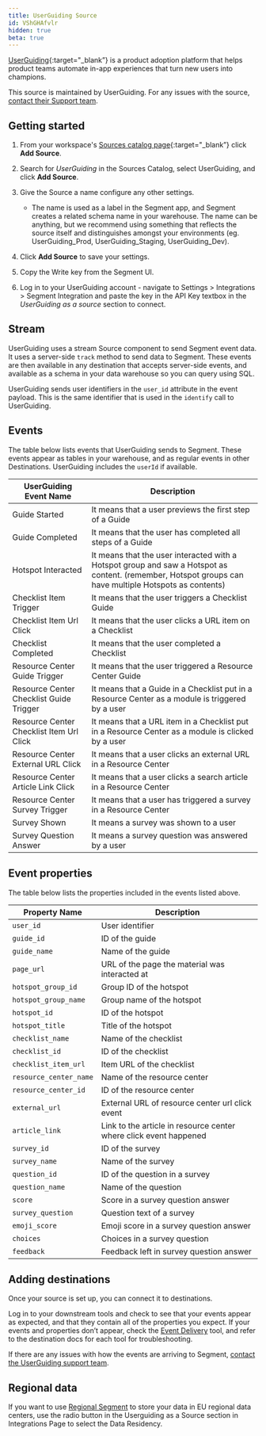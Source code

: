 ```yaml
---
title: UserGuiding Source
id: VShGHAfvlr
hidden: true
beta: true
---
```


[UserGuiding](https://userguiding.com/?utm_source=segmentio&utm_medium=docs&utm_campaign=partners){:target="_blank”} is a product adoption platform that helps product teams automate in-app experiences that turn new users into champions.


This source is maintained by UserGuiding. For any issues with the source, [contact their Support team](mailto:assist@userguiding.com).

## Getting started

1. From your workspace's [Sources catalog page](https://app.segment.com/goto-my-workspace/sources/catalog){:target="_blank”} click **Add Source**.
2. Search for *UserGuiding* in the Sources Catalog, select UserGuiding, and click **Add Source**.
3. Give the Source a name configure any other settings.

   - The name is used as a label in the Segment app, and Segment creates a related schema name in your warehouse. The name can be anything, but we recommend using something that reflects the source itself and distinguishes amongst your environments (eg. UserGuiding_Prod, UserGuiding_Staging, UserGuiding_Dev).

4. Click **Add Source** to save your settings.
5. Copy the Write key from the Segment UI.
6. Log in to your UserGuiding account - navigate to Settings > Integrations > Segment Integration and paste the key in the API Key textbox in the *UserGuiding as a source* section to connect.

## Stream

UserGuiding uses a stream Source component to send Segment event data. It uses a server-side `track` method to send data to Segment. These events are then available in any destination that accepts server-side events, and available as a schema in your data warehouse so you can query using SQL.

UserGuiding sends user identifiers in the `user_id` attribute in the event payload. This is the same identifier that is used in the `identify` call to UserGuiding.

## Events

The table below lists events that UserGuiding sends to Segment. These events appear as tables in your warehouse, and as regular events in other Destinations. UserGuiding includes the `userId` if available.

| UserGuiding Event Name                   | Description                                                                                                                                            |
| ---------------------------------------- | ------------------------------------------------------------------------------------------------------------------------------------------------------ |
| Guide Started                            | It means that a user previews the first step of a Guide                                                                                                |
| Guide Completed                          | It means that the user has completed all steps of a Guide                                                                                              |
| Hotspot Interacted                       | It means that the user interacted with a Hotspot group and saw a Hotspot as content. (remember, Hotspot groups can have multiple Hotspots as contents) |
| Checklist Item Trigger                   | It means that the user triggers a Checklist Guide                                                                                                      |
| Checklist Item Url Click                 | It means that the user clicks a URL item on a Checklist                                                                                                |
| Checklist Completed                      | It means that the user completed a Checklist                                                                                                           |
| Resource Center Guide Trigger            | It means that the user triggered a Resource Center Guide                                                                                               |
| Resource Center Checklist Guide Trigger  | It means that a Guide in a Checklist put in a Resource Center as a module is triggered by a user                                                       |
| Resource Center Checklist Item Url Click | It means that a URL item in a Checklist put in a Resource Center as a module is clicked by a user                                                      |
| Resource Center External URL Click       | It means that a user clicks an external URL in a Resource Center                                                                                       |
| Resource Center Article Link Click       | It means that a user clicks a search article in a Resource Center                                                                                      |
| Resource Center Survey Trigger           | It means that a user has triggered a survey in a Resource Center                                                                                       |
| Survey Shown                             | It means a survey was shown to a user                                                                                                                  |
| Survey Question Answer                   | It means a survey question was answered by a user                                                                                                      |


## Event properties

The table below lists the properties included in the events listed above.

| Property Name          | Description                                                       |
| ---------------------- | ----------------------------------------------------------------- |
| `user_id`              | User identifier                                                   | str |
| `guide_id`             | ID of the guide                                                   | int |
| `guide_name`           | Name of the guide                                                 | str |
| `page_url`             | URL of the page the material was interacted at                    | str |
| `hotspot_group_id`     | Group ID of the hotspot                                           | int |
| `hotspot_group_name`   | Group name of the hotspot                                         | str |
| `hotspot_id`           | ID of the hotspot                                                 | int |
| `hotspot_title`        | Title of the hotspot                                              | str |
| `checklist_name`       | Name of the checklist                                             | str |
| `checklist_id`         | ID of the checklist                                               | int |
| `checklist_item_url`   | Item URL of the checklist                                         | str |
| `resource_center_name` | Name of the resource center                                       | str |
| `resource_center_id`   | ID of the resource center                                         | int |
| `external_url`         | External URL of resource center url click event                   | str |
| `article_link`         | Link to the article in resource center where click event happened | str |
| `survey_id`            | ID of the survey                                                  | int |
| `survey_name`          | Name of the survey                                                | str |
| `question_id`          | ID of the question in a survey                                    | str |
| `question_name`        | Name of the question                                              | str |
| `score`                | Score in a survey question answer                                 | int |
| `survey_question`      | Question text of a survey                                         | str |
| `emoji_score`          | Emoji score in a survey question answer                           | str |
| `choices`              | Choices in a survey question                                      | str |
| `feedback`             | Feedback left in survey question answer                           | str |

## Adding destinations

Once your source is set up, you can connect it to destinations.

Log in to your downstream tools and check to see that your events appear as expected, and that they contain all of the properties you expect. If your events and properties don’t appear, check the [Event Delivery](/docs/connections/event-delivery/) tool, and refer to the destination docs for each tool for troubleshooting.

If there are any issues with how the events are arriving to Segment, [contact the UserGuiding support team](mailto:assist@userguiding.com).

## Regional data

If you want to use [Regional Segment](/docs/guides/regional-segment/) to store your data in EU regional data centers, use the radio button in the Userguiding as a Source section in Integrations Page to select the Data Residency.
